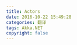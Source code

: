 ```yaml
---
title: Actors
date: 2016-10-22 15:49:28
categories: 翻译
tags: Akka.NET
copyright: false
---
```

<!--more-->